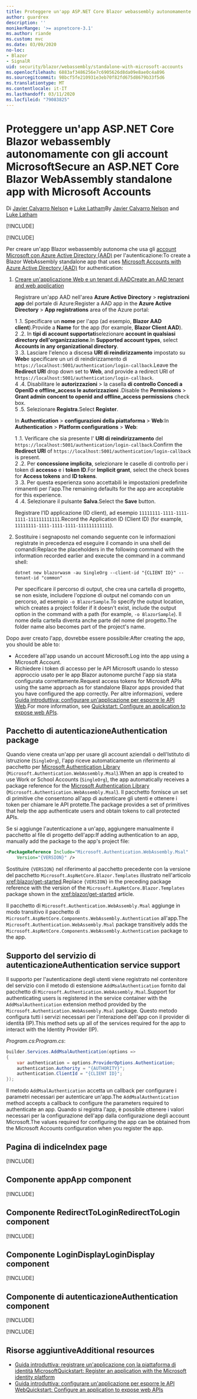 ```yaml
---
title: Proteggere un'app ASP.NET Core Blazor webassembly autonomamente con gli account Microsoft
author: guardrex
description: ''
monikerRange: '>= aspnetcore-3.1'
ms.author: riande
ms.custom: mvc
ms.date: 03/09/2020
no-loc:
- Blazor
- SignalR
uid: security/blazor/webassembly/standalone-with-microsoft-accounts
ms.openlocfilehash: 6883af3486256e7c6905626d8da09e8ae0c4a896
ms.sourcegitcommit: 98bcf5fe210931e3eb70f82fd675d8679b33f5d6
ms.translationtype: MT
ms.contentlocale: it-IT
ms.lasthandoff: 03/11/2020
ms.locfileid: "79083825"
---
```

# <a name="secure-an-aspnet-core-opno-locblazor-webassembly-standalone-app-with-microsoft-accounts"></a><span data-ttu-id="69bb0-102">Proteggere un'app ASP.NET Core Blazor webassembly autonomamente con gli account Microsoft</span><span class="sxs-lookup"><span data-stu-id="69bb0-102">Secure an ASP.NET Core Blazor WebAssembly standalone app with Microsoft Accounts</span></span>

<span data-ttu-id="69bb0-103">Di [Javier Calvarro Nelson](https://github.com/javiercn) e [Luke Latham](https://github.com/guardrex)</span><span class="sxs-lookup"><span data-stu-id="69bb0-103">By [Javier Calvarro Nelson](https://github.com/javiercn) and [Luke Latham](https://github.com/guardrex)</span></span>

[!INCLUDE[](~/includes/blazorwasm-preview-notice.md)]

[!INCLUDE[](~/includes/blazorwasm-3.2-template-article-notice.md)]

<span data-ttu-id="69bb0-104">Per creare un'app Blazor webassembly autonoma che usa gli [account Microsoft con Azure Active Directory (AAD)](/azure/active-directory/develop/quickstart-register-app#register-a-new-application-using-the-azure-portal) per l'autenticazione:</span><span class="sxs-lookup"><span data-stu-id="69bb0-104">To create a Blazor WebAssembly standalone app that uses [Microsoft Accounts with Azure Active Directory (AAD)](/azure/active-directory/develop/quickstart-register-app#register-a-new-application-using-the-azure-portal) for authentication:</span></span>

1. [<span data-ttu-id="69bb0-105">Creare un'applicazione Web e un tenant di AAD</span><span class="sxs-lookup"><span data-stu-id="69bb0-105">Create an AAD tenant and web application</span></span>](/azure/active-directory/develop/v2-overview)

   <span data-ttu-id="69bb0-106">Registrare un'app AAD nell'area **Azure Active Directory** > **registrazioni app** del portale di Azure:</span><span class="sxs-lookup"><span data-stu-id="69bb0-106">Register a AAD app in the **Azure Active Directory** > **App registrations** area of the Azure portal:</span></span>

   <span data-ttu-id="69bb0-107">1 \.</span><span class="sxs-lookup"><span data-stu-id="69bb0-107">1\.</span></span> <span data-ttu-id="69bb0-108">Specificare un **nome** per l'app (ad esempio, **Blazor AAD client**).</span><span class="sxs-lookup"><span data-stu-id="69bb0-108">Provide a **Name** for the app (for example, **Blazor Client AAD**).</span></span><br>
   <span data-ttu-id="69bb0-109">2 \.</span><span class="sxs-lookup"><span data-stu-id="69bb0-109">2\.</span></span> <span data-ttu-id="69bb0-110">In **tipi di account supportati**selezionare **account in qualsiasi directory dell'organizzazione**.</span><span class="sxs-lookup"><span data-stu-id="69bb0-110">In **Supported account types**, select **Accounts in any organizational directory**.</span></span><br>
   <span data-ttu-id="69bb0-111">3 \.</span><span class="sxs-lookup"><span data-stu-id="69bb0-111">3\.</span></span> <span data-ttu-id="69bb0-112">Lasciare l'elenco a discesa **URI di reindirizzamento** impostato su **Web**e specificare un uri di reindirizzamento di `https://localhost:5001/authentication/login-callback`.</span><span class="sxs-lookup"><span data-stu-id="69bb0-112">Leave the **Redirect URI** drop down set to **Web**, and provide a redirect URI of `https://localhost:5001/authentication/login-callback`.</span></span><br>
   <span data-ttu-id="69bb0-113">4 \.</span><span class="sxs-lookup"><span data-stu-id="69bb0-113">4\.</span></span> <span data-ttu-id="69bb0-114">Disabilitare le **autorizzazioni** > la casella **di controllo Concedi a OpenID e offline_access le autorizzazioni** .</span><span class="sxs-lookup"><span data-stu-id="69bb0-114">Disable the **Permissions** > **Grant admin concent to openid and offline_access permissions** check box.</span></span><br>
   <span data-ttu-id="69bb0-115">5 \.</span><span class="sxs-lookup"><span data-stu-id="69bb0-115">5\.</span></span> <span data-ttu-id="69bb0-116">Selezionare **Registra**.</span><span class="sxs-lookup"><span data-stu-id="69bb0-116">Select **Register**.</span></span>

   <span data-ttu-id="69bb0-117">In **Authentication** > **configurazioni della piattaforma** > **Web**:</span><span class="sxs-lookup"><span data-stu-id="69bb0-117">In **Authentication** > **Platform configurations** > **Web**:</span></span>

   <span data-ttu-id="69bb0-118">1 \.</span><span class="sxs-lookup"><span data-stu-id="69bb0-118">1\.</span></span> <span data-ttu-id="69bb0-119">Verificare che sia presente l' **URI di reindirizzamento** del `https://localhost:5001/authentication/login-callback`.</span><span class="sxs-lookup"><span data-stu-id="69bb0-119">Confirm the **Redirect URI** of `https://localhost:5001/authentication/login-callback` is present.</span></span><br>
   <span data-ttu-id="69bb0-120">2 \.</span><span class="sxs-lookup"><span data-stu-id="69bb0-120">2\.</span></span> <span data-ttu-id="69bb0-121">Per **concessione implicita**, selezionare le caselle di controllo per i token di **accesso** e i **token ID**.</span><span class="sxs-lookup"><span data-stu-id="69bb0-121">For **Implicit grant**, select the check boxes for **Access tokens** and **ID tokens**.</span></span><br>
   <span data-ttu-id="69bb0-122">3 \.</span><span class="sxs-lookup"><span data-stu-id="69bb0-122">3\.</span></span> <span data-ttu-id="69bb0-123">Per questa esperienza sono accettabili le impostazioni predefinite rimanenti per l'app.</span><span class="sxs-lookup"><span data-stu-id="69bb0-123">The remaining defaults for the app are acceptable for this experience.</span></span><br>
   <span data-ttu-id="69bb0-124">4 \.</span><span class="sxs-lookup"><span data-stu-id="69bb0-124">4\.</span></span> <span data-ttu-id="69bb0-125">Selezionare il pulsante **Salva**.</span><span class="sxs-lookup"><span data-stu-id="69bb0-125">Select the **Save** button.</span></span>

   <span data-ttu-id="69bb0-126">Registrare l'ID applicazione (ID client), ad esempio `11111111-1111-1111-1111-111111111111`.</span><span class="sxs-lookup"><span data-stu-id="69bb0-126">Record the Application ID (Client ID) (for example, `11111111-1111-1111-1111-111111111111`).</span></span>

1. <span data-ttu-id="69bb0-127">Sostituire i segnaposto nel comando seguente con le informazioni registrate in precedenza ed eseguire il comando in una shell dei comandi:</span><span class="sxs-lookup"><span data-stu-id="69bb0-127">Replace the placeholders in the following command with the information recorded earlier and execute the command in a command shell:</span></span>

   ```dotnetcli
   dotnet new blazorwasm -au SingleOrg --client-id "{CLIENT ID}" --tenant-id "common"
   ```

   <span data-ttu-id="69bb0-128">Per specificare il percorso di output, che crea una cartella di progetto, se non esiste, includere l'opzione di output nel comando con un percorso, ad esempio `-o BlazorSample`.</span><span class="sxs-lookup"><span data-stu-id="69bb0-128">To specify the output location, which creates a project folder if it doesn't exist, include the output option in the command with a path (for example, `-o BlazorSample`).</span></span> <span data-ttu-id="69bb0-129">Il nome della cartella diventa anche parte del nome del progetto.</span><span class="sxs-lookup"><span data-stu-id="69bb0-129">The folder name also becomes part of the project's name.</span></span>

<span data-ttu-id="69bb0-130">Dopo aver creato l'app, dovrebbe essere possibile:</span><span class="sxs-lookup"><span data-stu-id="69bb0-130">After creating the app, you should be able to:</span></span>

* <span data-ttu-id="69bb0-131">Accedere all'app usando un account Microsoft.</span><span class="sxs-lookup"><span data-stu-id="69bb0-131">Log into the app using a Microsoft Account.</span></span>
* <span data-ttu-id="69bb0-132">Richiedere i token di accesso per le API Microsoft usando lo stesso approccio usato per le app Blazor autonome purché l'app sia stata configurata correttamente.</span><span class="sxs-lookup"><span data-stu-id="69bb0-132">Request access tokens for Microsoft APIs using the same approach as for standalone Blazor apps provided that you have configured the app correctly.</span></span> <span data-ttu-id="69bb0-133">Per altre informazioni, vedere [Guida introduttiva: configurare un'applicazione per esporre le API Web](/azure/active-directory/develop/quickstart-configure-app-expose-web-apis).</span><span class="sxs-lookup"><span data-stu-id="69bb0-133">For more information, see [Quickstart: Configure an application to expose web APIs](/azure/active-directory/develop/quickstart-configure-app-expose-web-apis).</span></span>

## <a name="authentication-package"></a><span data-ttu-id="69bb0-134">Pacchetto di autenticazione</span><span class="sxs-lookup"><span data-stu-id="69bb0-134">Authentication package</span></span>

<span data-ttu-id="69bb0-135">Quando viene creata un'app per usare gli account aziendali o dell'Istituto di istruzione (`SingleOrg`), l'app riceve automaticamente un riferimento al pacchetto per [Microsoft Authentication Library](/azure/active-directory/develop/msal-overview) (`Microsoft.Authentication.WebAssembly.Msal`).</span><span class="sxs-lookup"><span data-stu-id="69bb0-135">When an app is created to use Work or School Accounts (`SingleOrg`), the app automatically receives a package reference for the [Microsoft Authentication Library](/azure/active-directory/develop/msal-overview) (`Microsoft.Authentication.WebAssembly.Msal`).</span></span> <span data-ttu-id="69bb0-136">Il pacchetto fornisce un set di primitive che consentono all'app di autenticare gli utenti e ottenere i token per chiamare le API protette.</span><span class="sxs-lookup"><span data-stu-id="69bb0-136">The package provides a set of primitives that help the app authenticate users and obtain tokens to call protected APIs.</span></span>

<span data-ttu-id="69bb0-137">Se si aggiunge l'autenticazione a un'app, aggiungere manualmente il pacchetto al file di progetto dell'app:</span><span class="sxs-lookup"><span data-stu-id="69bb0-137">If adding authentication to an app, manually add the package to the app's project file:</span></span>

```xml
<PackageReference Include="Microsoft.Authentication.WebAssembly.Msal" 
    Version="{VERSION}" />
```

<span data-ttu-id="69bb0-138">Sostituire `{VERSION}` nel riferimento al pacchetto precedente con la versione del pacchetto `Microsoft.AspNetCore.Blazor.Templates` illustrato nell'articolo <xref:blazor/get-started>.</span><span class="sxs-lookup"><span data-stu-id="69bb0-138">Replace `{VERSION}` in the preceding package reference with the version of the `Microsoft.AspNetCore.Blazor.Templates` package shown in the <xref:blazor/get-started> article.</span></span>

<span data-ttu-id="69bb0-139">Il pacchetto di `Microsoft.Authentication.WebAssembly.Msal` aggiunge in modo transitivo il pacchetto di `Microsoft.AspNetCore.Components.WebAssembly.Authentication` all'app.</span><span class="sxs-lookup"><span data-stu-id="69bb0-139">The `Microsoft.Authentication.WebAssembly.Msal` package transitively adds the `Microsoft.AspNetCore.Components.WebAssembly.Authentication` package to the app.</span></span>

## <a name="authentication-service-support"></a><span data-ttu-id="69bb0-140">Supporto del servizio di autenticazione</span><span class="sxs-lookup"><span data-stu-id="69bb0-140">Authentication service support</span></span>

<span data-ttu-id="69bb0-141">Il supporto per l'autenticazione degli utenti viene registrato nel contenitore del servizio con il metodo di estensione `AddMsalAuthentication` fornito dal pacchetto di `Microsoft.Authentication.WebAssembly.Msal`.</span><span class="sxs-lookup"><span data-stu-id="69bb0-141">Support for authenticating users is registered in the service container with the `AddMsalAuthentication` extension method provided by the `Microsoft.Authentication.WebAssembly.Msal` package.</span></span> <span data-ttu-id="69bb0-142">Questo metodo configura tutti i servizi necessari per l'interazione dell'app con il provider di identità (IP).</span><span class="sxs-lookup"><span data-stu-id="69bb0-142">This method sets up all of the services required for the app to interact with the Identity Provider (IP).</span></span>

<span data-ttu-id="69bb0-143">*Program.cs*:</span><span class="sxs-lookup"><span data-stu-id="69bb0-143">*Program.cs*:</span></span>

```csharp
builder.Services.AddMsalAuthentication(options =>
{
    var authentication = options.ProviderOptions.Authentication;
    authentication.Authority = "{AUTHORITY}";
    authentication.ClientId = "{CLIENT ID}";
});
```

<span data-ttu-id="69bb0-144">Il metodo `AddMsalAuthentication` accetta un callback per configurare i parametri necessari per autenticare un'app.</span><span class="sxs-lookup"><span data-stu-id="69bb0-144">The `AddMsalAuthentication` method accepts a callback to configure the parameters required to authenticate an app.</span></span> <span data-ttu-id="69bb0-145">Quando si registra l'app, è possibile ottenere i valori necessari per la configurazione dell'app dalla configurazione degli account Microsoft.</span><span class="sxs-lookup"><span data-stu-id="69bb0-145">The values required for configuring the app can be obtained from the Microsoft Accounts configuration when you register the app.</span></span>

## <a name="index-page"></a><span data-ttu-id="69bb0-146">Pagina di indice</span><span class="sxs-lookup"><span data-stu-id="69bb0-146">Index page</span></span>

[!INCLUDE[](~/includes/blazor-security/index-page.md)]

## <a name="app-component"></a><span data-ttu-id="69bb0-147">Componente app</span><span class="sxs-lookup"><span data-stu-id="69bb0-147">App component</span></span>

[!INCLUDE[](~/includes/blazor-security/app-component.md)]

## <a name="redirecttologin-component"></a><span data-ttu-id="69bb0-148">Componente RedirectToLogin</span><span class="sxs-lookup"><span data-stu-id="69bb0-148">RedirectToLogin component</span></span>

[!INCLUDE[](~/includes/blazor-security/redirecttologin-component.md)]

## <a name="logindisplay-component"></a><span data-ttu-id="69bb0-149">Componente LoginDisplay</span><span class="sxs-lookup"><span data-stu-id="69bb0-149">LoginDisplay component</span></span>

[!INCLUDE[](~/includes/blazor-security/logindisplay-component.md)]

## <a name="authentication-component"></a><span data-ttu-id="69bb0-150">Componente di autenticazione</span><span class="sxs-lookup"><span data-stu-id="69bb0-150">Authentication component</span></span>

[!INCLUDE[](~/includes/blazor-security/authentication-component.md)]

[!INCLUDE[](~/includes/blazor-security/troubleshoot.md)]

## <a name="additional-resources"></a><span data-ttu-id="69bb0-151">Risorse aggiuntive</span><span class="sxs-lookup"><span data-stu-id="69bb0-151">Additional resources</span></span>

* [<span data-ttu-id="69bb0-152">Guida introduttiva: registrare un'applicazione con la piattaforma di identità Microsoft</span><span class="sxs-lookup"><span data-stu-id="69bb0-152">Quickstart: Register an application with the Microsoft identity platform</span></span>](/azure/active-directory/develop/quickstart-register-app#register-a-new-application-using-the-azure-portal)
* [<span data-ttu-id="69bb0-153">Guida introduttiva: configurare un'applicazione per esporre le API Web</span><span class="sxs-lookup"><span data-stu-id="69bb0-153">Quickstart: Configure an application to expose web APIs</span></span>](/azure/active-directory/develop/quickstart-configure-app-expose-web-apis)
